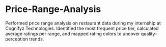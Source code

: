 # Price-Range-Analysis
Performed price range analysis on restaurant data during my internship at Cognifyz Technologies. Identified the most frequent price tier, calculated average ratings per range, and mapped rating colors to uncover quality-perception trends.
